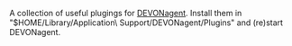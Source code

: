 A collection of useful plugings for [DEVONagent](http://www.devontechnologies.com/products/devonagent/overview.html).
Install them in "$HOME/Library/Application\ Support/DEVONagent/Plugins" and (re)start DEVONagent.

